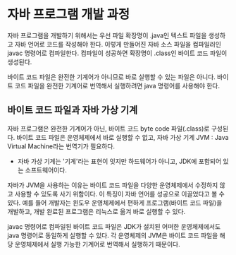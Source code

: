# 자바 프로그램 개발 과정

자바 프로그램을 개발하기 위해서는 우선 파일 확장명이 .java인 텍스트 파일을 생성하고 자바 언어로 코드를 작성해야 한다.
이렇게 만들어진 자바 소스 파일을 컴파일러인 javac 명령어로 컴파일한다. 컴파일이 성공하면 확장명이 .class인 바이트 코드 파일이 생성된다.

바이트 코드 파일은 완전한 기계어가 아니므로 바로 실행할 수 있는 파일은 아니다. 바이트 코드 파일을 완전한 기계어로 번역해서 실행하려면
java 명령어를 사용해야 한다.


## 바이트 코드 파일과 자바 가상 기계

자바 프로그램은 완전한 기계어가 아닌, 바이트 코드 byte code 파일(.class)로 구성된다. 바이트 코드 파일은 운영체제에서 바로 실행할 수 없고,
자바 가상 기계 JVM : Java Virtual Machine라는 번역기가 필요하다. 
* 자바 가상 기계는 '기계'라는 표현이 잇지만 하드웨어가 아니고, JDK에 포함되어 있는 소프트웨어이다.

자바가 JVM을 사용하는 이유는 바이트 코드 파일을 다양한 운영체제에서 수정하지 않고 사용할 수 있도록 사기 위함이다.
이 특징이 자바 언어를 성공으로 이끌었다고 볼 수 있다.
예를 들어 개발자는 윈도우 운영체제에서 편하게 프로그램(바이트 코드 파일)을 개발하고, 개발 완료된 프로그램은 리눅스로 옮겨 바로 실행할 수 있다.

javac 명령어로 컴파일된 바이트 코드 파일은 JDK가 설치된 어떠한 운영체제에서도 java 명령어로 동일하게 실행할 수 있다.
각 운영체제의 JVM은 바이트 코드 파일을 해당 운영체제에서 실행 가능한 기계어로 번역해서 실행하기 때문이다.
